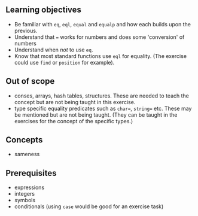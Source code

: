 ## Learning objectives

- Be familiar with `eq`, `eql`, `equal` and `equalp` and how each builds upon the previous.
- Understand that `=` works for numbers and does some 'conversion' of numbers
- Understand when _not_ to use `eq`.
- Know that most standard functions use `eql` for equality. (The exercise could use `find` or `position` for example).

## Out of scope

- conses, arrays, hash tables, structures. These are needed to teach the concept but are not being taught in this exercise.
- type specific equality predicates such as `char=`, `string=` etc. These may be mentioned but are not being taught. (They can be taught in the exercises for the concept of the specific types.)

## Concepts

- sameness

## Prerequisites

- expressions
- integers
- symbols
- conditionals (using `case` would be good for an exercise task)
